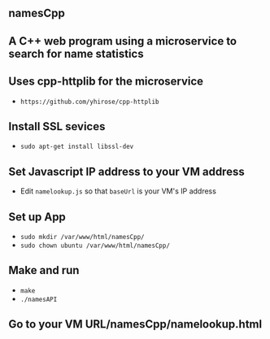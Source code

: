 ## namesCpp
## A C++ web program using a microservice to search for name statistics
## Uses cpp-httplib for the microservice
 - ```https://github.com/yhirose/cpp-httplib```
 
## Install SSL sevices
 - ```sudo apt-get install libssl-dev```
 
## Set Javascript IP address to your VM address
 - Edit ```namelookup.js``` so that ```baseUrl``` is your VM's IP address

## Set up App
 - ```sudo mkdir /var/www/html/namesCpp/```
 - ```sudo chown ubuntu /var/www/html/namesCpp/```

## Make and run
 - ```make```
 - ```./namesAPI```

## Go to your VM URL/namesCpp/namelookup.html
